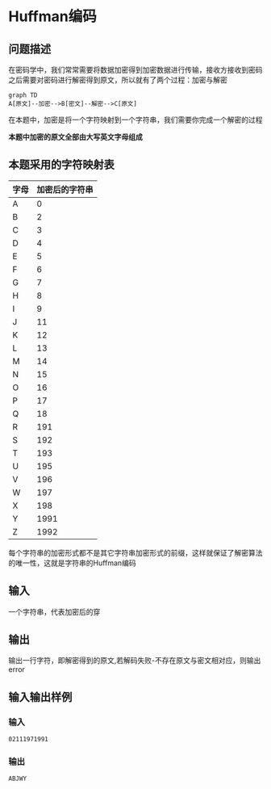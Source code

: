 # Huffman编码

## 问题描述

在密码学中，我们常常需要将数据加密得到加密数据进行传输，接收方接收到密码之后需要对密码进行解密得到原文，所以就有了两个过程：加密与解密

```mermaid
graph TD
A[原文]--加密-->B[密文]--解密-->C[原文]
```

在本题中，加密是将一个字符映射到一个字符串，我们需要你完成一个解密的过程

**本题中加密的原文全部由大写英文字母组成**

## 本题采用的字符映射表

| 字母 | 加密后的字符串 |
| ---- | -------------- |
| A    | 0              |
| B    | 2              |
| C    | 3              |
| D    | 4              |
| E    | 5              |
| F    | 6              |
| G    | 7              |
| H    | 8              |
| I    | 9              |
| J    | 11             |
| K    | 12             |
| L    | 13             |
| M    | 14             |
| N    | 15             |
| O    | 16             |
| P    | 17             |
| Q    | 18             |
| R    | 191            |
| S    | 192            |
| T    | 193            |
| U    | 195            |
| V    | 196            |
| W    | 197            |
| X    | 198            |
| Y    | 1991           |
| Z    | 1992           |

每个字符串的加密形式都不是其它字符串加密形式的前缀，这样就保证了解密算法的唯一性，这就是字符串的Huffman编码

## 输入

一个字符串，代表加密后的穿

## 输出

输出一行字符，即解密得到的原文,若解码失败-不存在原文与密文相对应，则输出error

## 输入输出样例

### 输入

```txt
02111971991
```

### 输出

```txt
ABJWY
```

